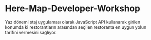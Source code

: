 # Here-Map-Developer-Workshop

Yaz dönemi staj uygulaması olarak JavaScript API kullanarak girilen konumda ki restorantların arasından seçilen restoranta en uygun yolun tarifini vermesini sağlıyor. 
